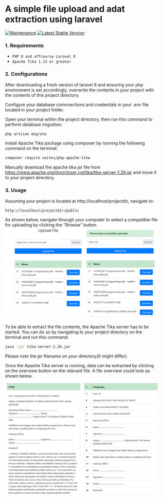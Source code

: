 A simple file upload and adat extraction using laravel
=======================
[![Maintenance](https://img.shields.io/badge/Maintained%3F-yes-green.svg)](https://GitHub.com/hoalzein/p4n-html.js/graphs/commit-activity)
<a href="https://packagist.org/packages/laravel/framework"><img src="https://img.shields.io/packagist/v/laravel/framework" alt="Latest Stable Version"></a>

### 1. Requirements

- `PHP 8 and offcourse Laravel 8`
- `Apache Tika 1.15 or greater`

### 2. Configurations

After downloading a fresh version of laravel 8 and ensuring your php environment is set accordingly, overwrite the contents in your project with the contents of this project directory.

Configure your database comnnections and credentials in your .env file located in your project folder.

Open your terminal within the project directory, then run this command to perform database migration:

```bash
php artisan migrate
```

Install Apache Tika package using composer by running the following command on the terminal:

```bash
composer require vaites/php-apache-tika
```
Manually download the apache tika jar file from https://www.apache.org/dyn/closer.cgi/tika/tika-server-1.26.jar and move it to your project directory.

### 3. Usage

Assuming your project is located at http://localhost/projectdir, navigate to:

```bash
http://localhost/projectdir/public
```
As shown below, navigate through your computer to select a compatible file for uploading by clicking the "Browse" button.
![image](https://github.com/hoalzein/file-upload/blob/main/storage/1.png)

To be able to extract the file contents, the Apache Tika server has to be started. You can do so by navigating to your project directory on the terminal and run this command:

```bash
java -jar tika-server-1.26.jar
```
Please note the jar filename on your directory(It might differ).

Once the Apache Tika server is running, data can be extracted by clicking on the overview button on the relevant file. A file overview could look as shown below.

![image](https://github.com/hoalzein/file-upload/blob/main/storage/3.png)

